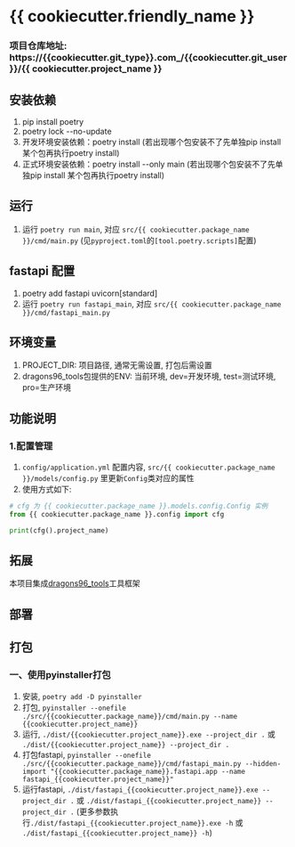 # {{ cookiecutter.friendly_name }}

### 项目仓库地址: https://{{cookiecutter.git_type}}.com_/{{cookiecutter.git_user}}/{{ cookiecutter.project_name }}

## 安装依赖
1. pip install poetry
2. poetry lock --no-update
3. 开发环境安装依赖：poetry install (若出现哪个包安装不了先单独pip install 某个包再执行poetry install)
4. 正式环境安装依赖：poetry install --only main (若出现哪个包安装不了先单独pip install 某个包再执行poetry install)

## 运行
1. 运行 `poetry run main`, 对应 `src/{{ cookiecutter.package_name }}/cmd/main.py` (见`pyproject.toml`的`[tool.poetry.scripts]`配置)

## fastapi 配置
1. poetry add fastapi uvicorn[standard]
2. 运行 `poetry run fastapi_main`, 对应 `src/{{ cookiecutter.package_name }}/cmd/fastapi_main.py`

## 环境变量
1. PROJECT_DIR: 项目路径, 通常无需设置, 打包后需设置
2. dragons96_tools包提供的ENV: 当前环境, dev=开发环境, test=测试环境, pro=生产环境

## 功能说明
### 1.配置管理
1. `config/application.yml` 配置内容, `src/{{ cookiecutter.package_name }}/models/config.py` 里更新`Config`类对应的属性
2. 使用方式如下:
```python
# cfg 为 {{ cookiecutter.package_name }}.models.config.Config 实例
from {{ cookiecutter.package_name }}.config import cfg

print(cfg().project_name)
```

## 拓展
本项目集成[dragons96_tools](https://gitee.com/dragons96/py_dragons96_tools)工具框架

## 部署


## 打包
### 一、使用pyinstaller打包
1. 安装, `poetry add -D pyinstaller`
2. 打包, `pyinstaller --onefile ./src/{{cookiecutter.package_name}}/cmd/main.py --name {{cookiecutter.project_name}}`
3. 运行, `./dist/{{cookiecutter.project_name}}.exe --project_dir .` 或 `./dist/{{cookiecutter.project_name}} --project_dir .`
4. 打包fastapi, `pyinstaller --onefile ./src/{{cookiecutter.package_name}}/cmd/fastapi_main.py --hidden-import "{{cookiecutter.package_name}}.fastapi.app --name fastapi_{{cookiecutter.project_name}}"`
5. 运行fastapi, `./dist/fastapi_{{cookiecutter.project_name}}.exe --project_dir .` 或 `./dist/fastapi_{{cookiecutter.project_name}} --project_dir .` (更多参数执行`./dist/fastapi_{{cookiecutter.project_name}}.exe -h` 或 `./dist/fastapi_{{cookiecutter.project_name}} -h`)
